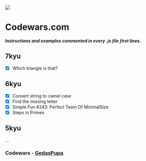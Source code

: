 ![](https://www.codewars.com/users/GedasPupa/badges/micro)

# Codewars.com

**_Instructions and examples commented in every .js file first lines._**

## 7kyu

- [x] Which triangle is that?

## 6kyu

- [x] Convert string to camel case
- [X] Find the missing letter
- [x] Simple Fun #243: Perfect Team Of MinimalSize
- [x] Steps in Primes

## 5kyu

...


### Codewars - [GedasPupa](https://www.codewars.com/users/GedasPupa)